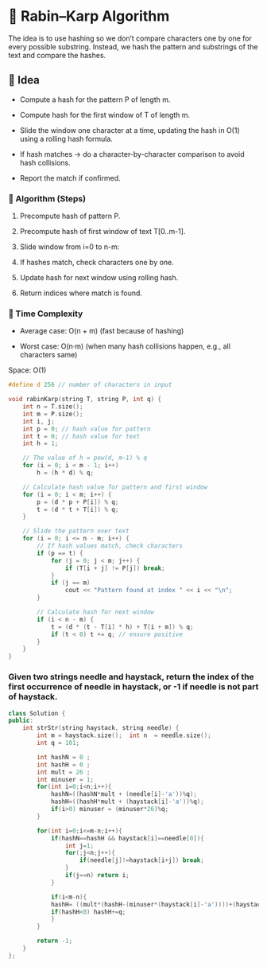 
# 🔹 Rabin–Karp Algorithm
The idea is to use hashing so we don’t compare characters one by one for every possible substring.
Instead, we hash the pattern and substrings of the text and compare the hashes.

## 🔸 Idea

- Compute a hash for the pattern P of length m.

- Compute hash for the first window of T of length m.

- Slide the window one character at a time, updating the hash in O(1) using a rolling hash formula.

- If hash matches → do a character-by-character comparison to avoid hash collisions.

- Report the match if confirmed.

### 🔸 Algorithm (Steps)

1. Precompute hash of pattern P.

2. Precompute hash of first window of text T[0..m-1].

3. Slide window from i=0 to n-m:

4. If hashes match, check characters one by one.

5. Update hash for next window using rolling hash.

6. Return indices where match is found.

### 🔸 Time Complexity

- Average case: O(n + m) (fast because of hashing)

- Worst case: O(n·m) 
(when many hash collisions happen, e.g., all characters same)

Space: O(1)

```c++
#define d 256 // number of characters in input

void rabinKarp(string T, string P, int q) {
    int n = T.size();
    int m = P.size();
    int i, j;
    int p = 0; // hash value for pattern
    int t = 0; // hash value for text
    int h = 1;

    // The value of h = pow(d, m-1) % q
    for (i = 0; i < m - 1; i++)
        h = (h * d) % q;

    // Calculate hash value for pattern and first window
    for (i = 0; i < m; i++) {
        p = (d * p + P[i]) % q;
        t = (d * t + T[i]) % q;
    }

    // Slide the pattern over text
    for (i = 0; i <= n - m; i++) {
        // If hash values match, check characters
        if (p == t) {
            for (j = 0; j < m; j++) {
                if (T[i + j] != P[j]) break;
            }
            if (j == m)
                cout << "Pattern found at index " << i << "\n";
        }

        // Calculate hash for next window
        if (i < n - m) {
            t = (d * (t - T[i] * h) + T[i + m]) % q;
            if (t < 0) t += q; // ensure positive
        }
    }
}
```


### Given two strings needle and haystack, return the index of the first occurrence of needle in haystack, or -1 if needle is not part of haystack.


```c++
class Solution {
public:
    int strStr(string haystack, string needle) {
        int m = haystack.size();  int n  = needle.size();
        int q = 101;

        int hashN = 0 ;
        int hashH = 0 ;
        int mult = 26 ;
        int minuser = 1;
        for(int i=0;i<n;i++){
            hashN=((hashN*mult + (needle[i]-'a'))%q);
            hashH=((hashH*mult + (haystack[i]-'a'))%q);
            if(i>0) minuser = (minuser*26)%q;
        }

        for(int i=0;i<=m-n;i++){
            if(hashN==hashH && haystack[i]==needle[0]){
                int j=1;
                for(;j<n;j++){
                    if(needle[j]!=haystack[i+j]) break;
                }
                if(j==n) return i;
            }

            if(i<m-n){
            hashH= ((mult*(hashH-(minuser*(haystack[i]-'a'))))+(haystack[i+n]-'a'))%q;
            if(hashH<0) hashH+=q;
            }
        }

        return -1;    
    }
};
```